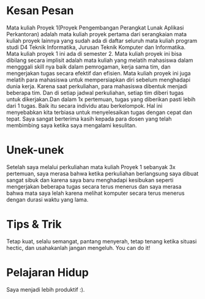 # Kesan Pesan
Mata kuliah Proyek 1(Proyek Pengembangan Perangkat Lunak Aplikasi Perkantoran) adalah mata kuliah proyek pertama dari serangkaian mata kuliah proyek lainnya yang sudah ada di daftar seluruh mata kuliah program studi D4 Teknik Informatika, Jurusan Teknik Komputer dan Informatika. Mata kuliah proyek 1 ini ada di semester 2. Mata kuliah proyek ini bisa dibilang secara implisit adalah mata kuliah yang melatih mahasiswa dalam mengggali skill nya baik dalam pemrogaman, kerja sama tim, dan mengerjakan tugas secara efektif dan efisien. Mata kuliah proyek ini juga melatih para mahasiswa untuk mempersiapkan diri sebelum menghadapi dunia kerja. Karena saat perkuliahan, para mahasiswa dibentuk menjadi beberapa tim. Dan di setiap jadwal perkuliahan, setiap tim diberi tugas untuk dikerjakan.Dan dalam 1x pertemuan, tugas yang diberikan pasti lebih dari 1 tugas. Baik itu secara individu atau berkelompok. Hal ini menyebabkan kita terbiasa untuk menyelesaikan tugas dengan cepat dan tepat. Saya sangat berterima kasih kepada para dosen yang telah membimbing saya ketika saya mengalami kesulitan.

# Unek-unek
Setelah saya melalui perkuliahan mata kuliah Proyek 1 sebanyak 3x pertemuan, saya merasa bahwa ketika perkuliahan berlangsung saya dibuat sangat sibuk dan karena saya baru menghadapi kesibukan seperti mengerjakan beberapa tugas secara terus menerus dan saya merasa bahwa mata saya lelah karena melihat komputer secara terus menerus dengan durasi waktu yang lama.

# Tips & Trik
Tetap kuat, selalu semangat, pantang menyerah, tetap tenang ketika situasi hectic, dan usahakanlah jangan mengeluh. You can do it!

# Pelajaran Hidup
Saya menjadi lebih produktif :).
